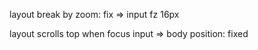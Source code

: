layout break by zoom: fix => input fz 16px

layout scrolls top when focus input => body position: fixed
